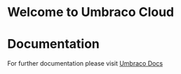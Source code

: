 # Welcome to Umbraco Cloud

# Documentation

For further documentation please visit [Umbraco Docs](https://docs.umbraco.com)
